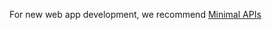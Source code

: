For new web app development, we recommend [Minimal APIs](/aspnet/core/fundamentals/minimal-apis/overview)